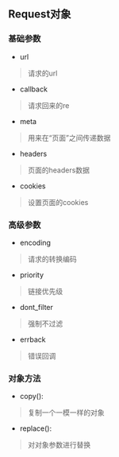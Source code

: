 ## Request对象
### 基础参数
* url
> 请求的url
* callback
> 请求回来的re
* meta
> 用来在“页面”之间传递数据
* headers
> 页面的headers数据
* cookies
> 设置页面的cookies
### 高级参数
* encoding
> 请求的转换编码
* priority
> 链接优先级
* dont_filter
> 强制不过滤
* errback
> 错误回调
### 对象方法
* copy():
> 复制一个一模一样的对象
* replace():
> 对对象参数进行替换
